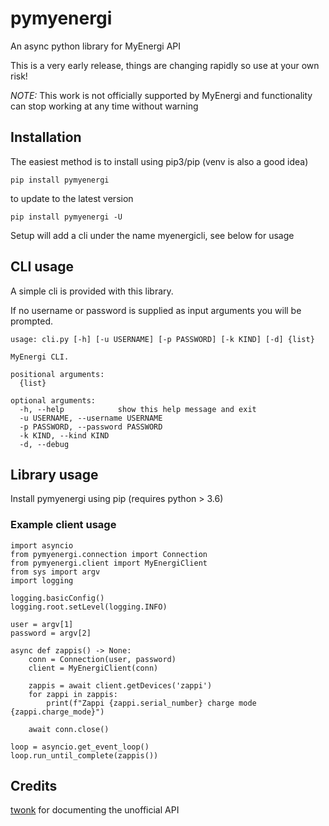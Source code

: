 # pymyenergi
An async python library for MyEnergi API

This is a very early release, things are changing rapidly so use at your own risk!

*NOTE:* This work is not officially supported by MyEnergi and functionality can stop working at any time without warning

## Installation

The easiest method is to install using pip3/pip (venv is also a good idea)
```
pip install pymyenergi
```

to update to the latest version

```
pip install pymyenergi -U
```

Setup will add a cli under the name myenergicli, see below for usage


## CLI usage

A simple cli is provided with this library.

If no username or password is supplied as input arguments you will be prompted. 
```
usage: cli.py [-h] [-u USERNAME] [-p PASSWORD] [-k KIND] [-d] {list}

MyEnergi CLI.

positional arguments:
  {list}

optional arguments:
  -h, --help            show this help message and exit
  -u USERNAME, --username USERNAME
  -p PASSWORD, --password PASSWORD
  -k KIND, --kind KIND
  -d, --debug
```

## Library usage

Install pymyenergi using pip (requires python > 3.6)


### Example client usage
```
import asyncio
from pymyenergi.connection import Connection
from pymyenergi.client import MyEnergiClient
from sys import argv
import logging

logging.basicConfig()
logging.root.setLevel(logging.INFO)

user = argv[1]
password = argv[2]

async def zappis() -> None:
    conn = Connection(user, password)
    client = MyEnergiClient(conn)

    zappis = await client.getDevices('zappi')
    for zappi in zappis:
        print(f"Zappi {zappi.serial_number} charge mode {zappi.charge_mode}")

    await conn.close()

loop = asyncio.get_event_loop()
loop.run_until_complete(zappis())
```

## Credits
[twonk](https://github.com/twonk/MyEnergi-App-Api) for documenting the unofficial API
